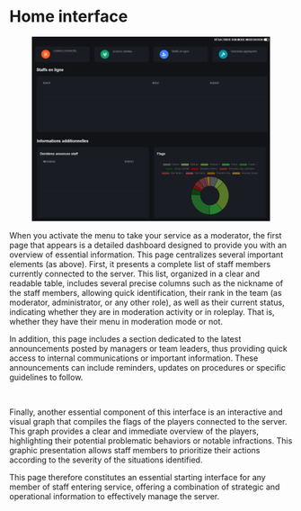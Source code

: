# Home interface

<figure><img src="../../../../.gitbook/assets/image (1).png" alt=""><figcaption></figcaption></figure>

When you activate the menu to take your service as a moderator, the first page that appears is a detailed dashboard designed to provide you with an overview of essential information. This page centralizes several important elements (as above). First, it presents a complete list of staff members currently connected to the server. This list, organized in a clear and readable table, includes several precise columns such as the nickname of the staff members, allowing quick identification, their rank in the team (as moderator, administrator, or any other role), as well as their current status, indicating whether they are in moderation activity or in roleplay. That is, whether they have their menu in moderation mode or not.

In addition, this page includes a section dedicated to the latest announcements posted by managers or team leaders, thus providing quick access to internal communications or important information. These announcements can include reminders, updates on procedures or specific guidelines to follow.

<figure><img src="https://lh7-rt.googleusercontent.com/docsz/AD_4nXddujk1lx5BpxVc3g3Ukki3LsNTLbH28tihP-D0sGcIHSjzMbtEA2dpLyWgTENNBi0xsXBjxE6Ox5f0ld1pdDT1PJfRHAnKhLLHC8PVoRsReRx-ojmMjuroWYkLwvkExCd4qGLuZA?key=fT9iLy8cgk4ZyBMLYLd8yr47" alt=""><figcaption></figcaption></figure>

Finally, another essential component of this interface is an interactive and visual graph that compiles the flags of the players connected to the server. This graph provides a clear and immediate overview of the players, highlighting their potential problematic behaviors or notable infractions. This graphic presentation allows staff members to prioritize their actions according to the severity of the situations identified.

This page therefore constitutes an essential starting interface for any member of staff entering service, offering a combination of strategic and operational information to effectively manage the server.

<figure><img src="https://lh7-rt.googleusercontent.com/docsz/AD_4nXcdc9dbJbJ5dWxdQ9YkDnjRpWPeMaag6C3-2aUrWYo7AscNkjXfppAFjs-4nD8pA9k2yG5WuSZkw7AM8MWtLV_kboOxydRIU2VFEoCqXpEzZ7cMspTaxt_cafdfIIrRQ8x7d7M-sQ?key=fT9iLy8cgk4ZyBMLYLd8yr47" alt=""><figcaption></figcaption></figure>
